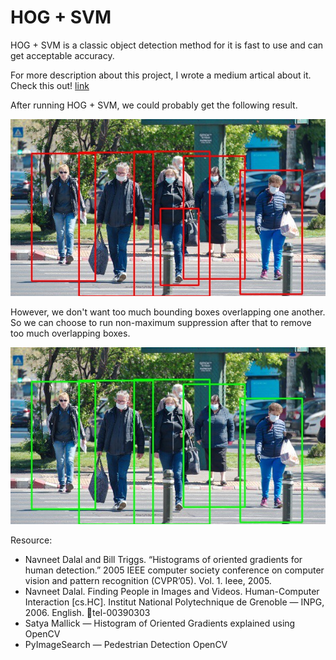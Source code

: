 # HOG + SVM

HOG + SVM is a classic object detection method for it is fast to use and can get acceptable accuracy.

For more description about this project, I wrote a medium artical about it. Check this out! [link](https://medium.com/lifes-a-struggle/hog-svm-c2fb01304c0)

After running HOG + SVM, we could probably get the following result.

![before_nms](https://github.com/JeremyPai/HOG_SVM/blob/master/image/before_nms.jpg)

However, we don't want too much bounding boxes overlapping one another. So we can choose to run non-maximum suppression after that to remove too much overlapping boxes.

![after_nms](https://github.com/JeremyPai/HOG_SVM/blob/master/image/after_nms.jpg)

Resource:

+ Navneet Dalal and Bill Triggs. “Histograms of oriented gradients for human detection.” 2005 IEEE computer society conference on computer vision and pattern recognition (CVPR’05). Vol. 1. Ieee, 2005.
+ Navneet Dalal. Finding People in Images and Videos. Human-Computer Interaction [cs.HC]. Institut National Polytechnique de Grenoble — INPG, 2006. English. ￿tel-00390303
+ Satya Mallick — Histogram of Oriented Gradients explained using OpenCV
+ PyImageSearch — Pedestrian Detection OpenCV

